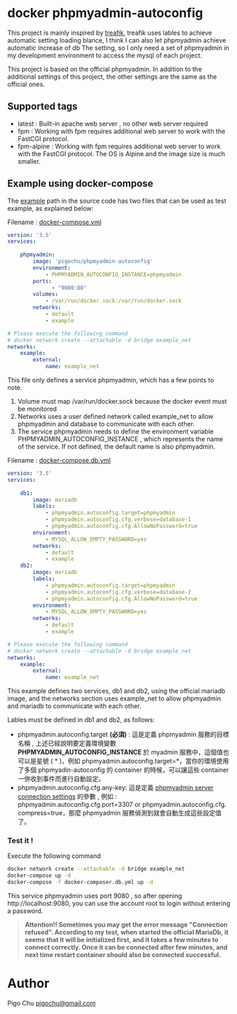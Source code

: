 # docker phpmyadmin-autoconfig #

This project is mainly inspired by [treafik](https://hub.docker.com/_/traefik), treafik uses lables to achieve automatic setting loading blance, I think I can also let phpmyadmin achieve automatic increase of db The setting, so I only need a set of phpmyadmin in my development environment to access the mysql of each project.

This project is based on the official phpmyadmin. In addition to the additional settings of this project, the other settings are the same as the official ones.



## Supported tags

- latest : Built-in apache web server , no other web server required
- fpm : Working with fpm requires additional web server to work with the FastCGI protocol.
- fpm-alpine : Working with fpm requires additional web server to work with the FastCGI protocol. The OS is Alpine and the image size is much smaller.



## Example using docker-compose ##

The [example](./example) path in the source code has two files that can be used as test example, as explained below:

Filename : [docker-compose.yml](./docker-compose.yml)

~~~yaml
version: '3.5'
services:
        
    phpmyadmin:
        image: 'pigochu/phpmyadmin-autoconfig'
        environment:
            - PHPMYADMIN_AUTOCONFIG_INSTANCE=phpmyadmin
        ports:
              - "9080:80"
        volumes:
            - /var/run/docker.sock:/var/run/docker.sock
        networks:
            - default
            - example

# Please execute the following command
# docker network create --attachable -d bridge example_net
networks:
    example:
        external:
            name: example_net
~~~

This file only defines a service phpmyadmin, which has a few points to note.

1. Volume must map /var/run/docker.sock because the docker event must be monitored
2. Networks uses a user defined network called example_net to allow phpmyadmin and database to communicate with each other.
3. The service phpmyadmin needs to define the environment variable PHPMYADMIN_AUTOCONFIG_INSTANCE , which represents the name of the service. If not defined, the default name is also phpmyadmin.



Filename : [docker-compose.db.yml](./docker-compose.db.yml)

~~~yaml
version: '3.5'
services:
 
    db1:
        image: mariadb
        labels:
            - phpmyadmin.autoconfig.target=phpmyadmin
            - phpmyadmin.autoconfig.cfg.verbose=database-1
            - phpmyadmin.autoconfig.cfg.AllowNoPassword=true
        environment:
            - MYSQL_ALLOW_EMPTY_PASSWORD=yes
        networks:
            - default
            - example
    db2:
        image: mariadb
        labels:
            - phpmyadmin.autoconfig.target=phpmyadmin
            - phpmyadmin.autoconfig.cfg.verbose=database-2
            - phpmyadmin.autoconfig.cfg.AllowNoPassword=true
        environment:
            - MYSQL_ALLOW_EMPTY_PASSWORD=yes
        networks:
            - default
            - example

# Please execute the following command
# docker network create --attachable -d bridge example_net
networks:
    example:
        external:
            name: example_net
~~~





This example defines two services, db1 and db2, using the official mariadb image, and the networks section uses example_net to allow phpmyadmin and mariadb to communicate with each other.

Lables must be defined in db1 and db2, as follows:

- phpmyadmin.autoconfig.target **(必須)** : 這是定義 phpmyadmin 服務的目標名稱 , 上述已經說明要定義環境變數 **PHPMYADMIN_AUTOCONFIG_INSTANCE** 於 myadmin 服務中，這個值也可以是星號 ( * )，例如 phpmyadmin.autoconfig.target=*，當你的環境使用了多個 phpmyadin-autoconfig 的 container 的時候，可以讓這些 container 一併收到事件而進行自動設定。
- phpmyadmin.autoconfig.cfg.any-key: 這是定義 [phpmyadmin server connection settings](https://docs.phpmyadmin.net/en/latest/config.html#server-connection-settings) 的參數 , 例如 : phpmyadmin.autoconfig.cfg.port=3307 or phpmyadmin.autoconfig.cfg. compress=true，那麼 phpmyadmin 服務偵測到就會自動生成這些設定值了。

### Test it !

Execute the following command

~~~bash
docker network create --attachable -d bridge example_net
docker-compose up -d
docker-compose -f docker-composer.db.yml up -d 
~~~

This service phpmyadmin uses port 9080 , so after opening http://localhost:9080, you can use the account root to login without entering a password.

> **Attention!! Sometimes you may get the error message "Connection refused". According to my test, when started  the official MariaDb, it seems that it will be initialized first, and it takes a few minutes to connect correctly. Once it can be connected after few minutes, and next time restart container should also be connected successful.**





# Author #

Pigo Chu <pigochu@gmail.com>